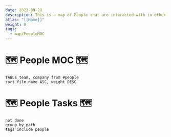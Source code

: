 ```yaml
---
date: 2023-09-28
description: This is a map of People that are interacted with in other contexts.
atlas: "[[Home]]"
weight: 0
tags:
  - map/PeopleMOC
---
```

# 🗺️ People MOC 🗺️

```dataview 
TABLE team, company from #people   
sort file.name ASC, weight DESC
```
# 🗺️ People Tasks 🗺️
```tasks
not done
group by path
tags include people
```
